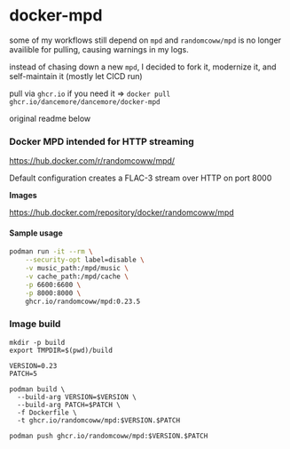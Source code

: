 # docker-mpd

some of my workflows still depend on `mpd` and `randomcoww/mpd` is no longer availible for pulling, causing warnings in my logs.

instead of chasing down a new `mpd`, I decided to fork it, modernize it, and self-maintain it (mostly let CICD run)

pull via `ghcr.io` if you need it => `docker pull ghcr.io/dancemore/dancemore/docker-mpd`

original readme below



### Docker MPD intended for HTTP streaming

https://hub.docker.com/r/randomcoww/mpd/

Default configuration creates a FLAC-3 stream over HTTP on port 8000

**Images**

https://hub.docker.com/repository/docker/randomcoww/mpd

#### Sample usage

```bash
podman run -it --rm \
    --security-opt label=disable \
    -v music_path:/mpd/music \
    -v cache_path:/mpd/cache \
    -p 6600:6600 \
    -p 8000:8000 \
    ghcr.io/randomcoww/mpd:0.23.5
```

### Image build

```
mkdir -p build
export TMPDIR=$(pwd)/build

VERSION=0.23
PATCH=5

podman build \
  --build-arg VERSION=$VERSION \
  --build-arg PATCH=$PATCH \
  -f Dockerfile \
  -t ghcr.io/randomcoww/mpd:$VERSION.$PATCH
```

```
podman push ghcr.io/randomcoww/mpd:$VERSION.$PATCH
```
